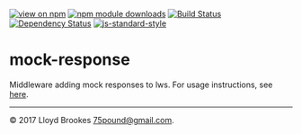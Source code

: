 [![view on npm](https://img.shields.io/npm/v/lws-mock-response.svg)](https://www.npmjs.org/package/lws-mock-response)
[![npm module downloads](https://img.shields.io/npm/dt/lws-mock-response.svg)](https://www.npmjs.org/package/lws-mock-response)
[![Build Status](https://travis-ci.org/lwsjs/mock-response.svg?branch=master)](https://travis-ci.org/lwsjs/mock-response)
[![Dependency Status](https://david-dm.org/lwsjs/mock-response.svg)](https://david-dm.org/lwsjs/mock-response)
[![js-standard-style](https://img.shields.io/badge/code%20style-standard-brightgreen.svg)](https://github.com/feross/standard)

# mock-response

Middleware adding mock responses to lws. For usage instructions, see [here](https://github.com/lwsjs/local-web-server/wiki/How-to-mock-a-REST-API,-web-service-or-any-response).

* * *

&copy; 2017 Lloyd Brookes <75pound@gmail.com>.